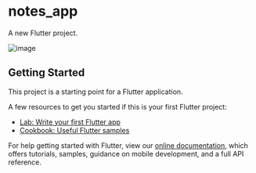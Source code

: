 # notes_app

A new Flutter project.

![image](https://user-images.githubusercontent.com/60141300/135594125-8c18e4a0-463f-422f-bbbb-391275cde81d.png)

## Getting Started

This project is a starting point for a Flutter application.

A few resources to get you started if this is your first Flutter project:

- [Lab: Write your first Flutter app](https://flutter.dev/docs/get-started/codelab)
- [Cookbook: Useful Flutter samples](https://flutter.dev/docs/cookbook)

For help getting started with Flutter, view our
[online documentation](https://flutter.dev/docs), which offers tutorials,
samples, guidance on mobile development, and a full API reference.
